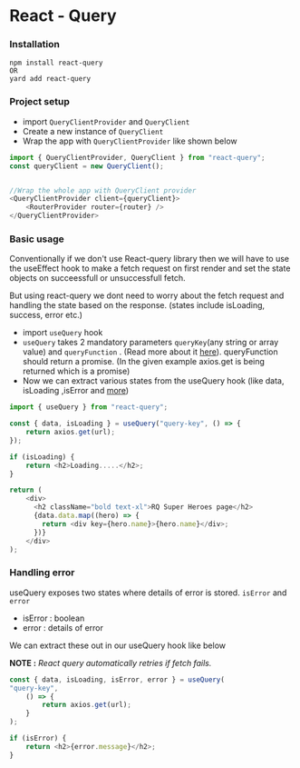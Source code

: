 # **React - Query**

### **Installation**
```
npm install react-query
OR
yard add react-query
```

### **Project setup**

- import `QueryClientProvider` and  `QueryClient` 
- Create a new instance of `QueryClient` 
- Wrap the app with `QueryClientProvider` like shown below


```js
import { QueryClientProvider, QueryClient } from "react-query";
const queryClient = new QueryClient();


//Wrap the whole app with QueryClient provider
<QueryClientProvider client={queryClient}>
    <RouterProvider router={router} />
</QueryClientProvider>

```

### **Basic usage**

Conventionally if we don't use React-query library then we will have to use the useEffect hook to make a fetch request on first render and set the state objects on succeessfull or unsuccessfull fetch.

But using react-query we dont need to worry about the fetch request and handling the state based on the response. (states include isLoading, success, error etc.)

- import `useQuery` hook
- `useQuery` takes 2 mandatory parameters `queryKey`(any string or array value) and `queryFunction` . (Read more about it [here](https://react-query-v3.tanstack.com/reference/useQuery)). queryFunction should return a promise. (In the given example axios.get is being returned which is a promise)
- Now we can extract various states from the useQuery hook (like data, isLoading ,isError and [more](https://react-query-v3.tanstack.com/reference/useQuery))


```js
import { useQuery } from "react-query";

const { data, isLoading } = useQuery("query-key", () => {
    return axios.get(url);
});

if (isLoading) {
    return <h2>Loading.....</h2>;
}

return (
    <div>
      <h2 className="bold text-xl">RQ Super Heroes page</h2>
      {data.data.map((hero) => {
        return <div key={hero.name}>{hero.name}</div>;
      })}
    </div>
);
```

### **Handling error**

useQuery exposes two states where details of error is stored.
`isError` and  `error` 

- isError : boolean
- error : details of error

We can extract these out in our useQuery hook like below

**NOTE :** *React query automatically retries if fetch fails.* 

```js
const { data, isLoading, isError, error } = useQuery(
"query-key",
    () => {
        return axios.get(url);
    }
);

if (isError) {
    return <h2>{error.message}</h2>;
}

```